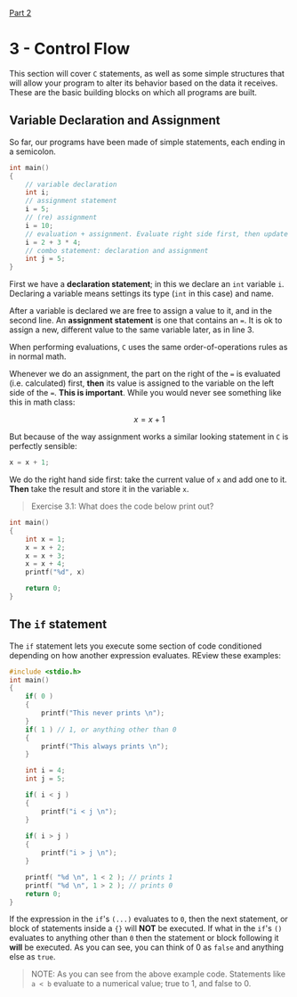 [Part 2](./2-Writing_Programs.md)
# 3 - Control Flow

This section will cover `C` statements, as well as some simple structures that will allow your program to alter its behavior based on the data it receives. These are the basic building blocks on which all programs are built.

## Variable Declaration and Assignment

So far, our programs have been made of simple statements, each ending in a semicolon.

```c
int main()
{
    // variable declaration
    int i;
    // assignment statement
    i = 5;
    // (re) assignment
    i = 10;
    // evaluation + assignment. Evaluate right side first, then update value of i 
    i = 2 + 3 * 4;
    // combo statement: declaration and assignment
    int j = 5;
}
```

First we have a **declaration statement**; in this we declare an `int` variable `i`. Declaring a variable means settings its type (`int` in this case) and name.  

After a variable is declared we are free to assign a value to it, and in the second line. An **assignment statement** is one that contains an `=`. It is ok to assign a new, different value to the same variable later, as in line 3.

When performing evaluations, `C` uses the same order-of-operations rules as in normal math.

Whenever we do an assignment, the part on the right of the `=` is evaluated (i.e. calculated) first, **then** its value is assigned to the variable on the left side of the `=`.  **This is important**. While you would never see something like this in math class:

$$ x = x + 1 $$

But because of the way assignment works a similar looking statement in `C` is perfectly sensible:

```c
x = x + 1;
```

We do the right hand side first: take the current value of `x` and add one to it. **Then**
take the result and store it in the variable `x`.

> Exercise 3.1: What does the code below print out?

```c
int main()
{
    int x = 1;
    x = x + 2;
    x = x + 3;
    x = x + 4;
    printf("%d", x)

    return 0;
}
```

## The `if` statement

The `if` statement lets you execute some section of code conditioned depending on how another expression evaluates. REview these examples:

```c
#include <stdio.h>
int main()
{
    if( 0 )
    {
        printf("This never prints \n");
    }
    if( 1 ) // 1, or anything other than 0
    {
        printf("This always prints \n");
    }

    int i = 4;
    int j = 5;

    if( i < j )
    {
        printf("i < j \n");
    }
    
    if( i > j )
    {
        printf("i > j \n");
    }

    printf( "%d \n", 1 < 2 ); // prints 1
    printf( "%d \n", 1 > 2 ); // prints 0
    return 0;
}
```

If the expression in the `if`'s `(...)` evaluates to `0`, then the next statement, or block of statements inside a `{}` will **NOT** be executed. If what in the `if`'s `()` evaluates to anything other than `0` then the statement or block following it **will** be executed. As you can see, you can think of 0 as `false` and anything else as `true`.

> NOTE: As you can see from the above example code. Statements like `a < b` evaluate to a numerical value; true to 1, and false to 0.
